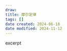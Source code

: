 ```yaml
---
draw:
title: 摩尔定律
tags: []
date created: 2024-06-18
date modified: 2024-11-12
---
```


excerpt

<!-- more -->
